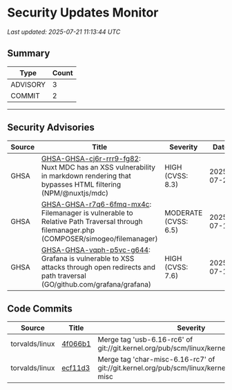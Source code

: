# Security Updates Monitor

*Last updated: 2025-07-21 11:13:44 UTC*

## Summary
| Type | Count |
|------|-------|
| ADVISORY | 3 |
| COMMIT | 2 |

---

## Security Advisories

| Source | Title | Severity | Date |
|--------|-------|----------|------|
| GHSA | [GHSA-GHSA-cj6r-rrr9-fg82](https://github.com/advisories/GHSA-cj6r-rrr9-fg82): Nuxt MDC has an XSS vulnerability in markdown rendering that bypasses HTML filtering (NPM/@nuxtjs/mdc) | HIGH (CVSS: 8.3) | 2025-07-20 |
| GHSA | [GHSA-GHSA-r7q6-6fmq-mx4c](https://github.com/advisories/GHSA-r7q6-6fmq-mx4c): Filemanager is vulnerable to Relative Path Traversal through filemanager.php (COMPOSER/simogeo/filemanager) | MODERATE (CVSS: 6.5) | 2025-07-18 |
| GHSA | [GHSA-GHSA-vqph-p5vc-g644](https://github.com/advisories/GHSA-vqph-p5vc-g644): Grafana is vulnerable to XSS attacks through open redirects and path traversal (GO/github.com/grafana/grafana) | HIGH (CVSS: 7.6) | 2025-07-18 |

## Code Commits

| Source | Title | Severity | Date |
|--------|-------|----------|------|
| torvalds/linux | [4f066b1](https://github.com/torvalds/linux/commit/4f066b189f91622f3a3a231736659f25eb6e30b0) | Merge tag 'usb-6.16-rc6' of git://git.kernel.org/pub/scm/linux/kernel/git/gregkh/usb | 2025-07-20 |
| torvalds/linux | [ecf11d3](https://github.com/torvalds/linux/commit/ecf11d31bf5ccde62c91abe94d4edb867b64958f) | Merge tag 'char-misc-6.16-rc7' of git://git.kernel.org/pub/scm/linux/kernel/git/gregkh/char-misc | 2025-07-20 |

